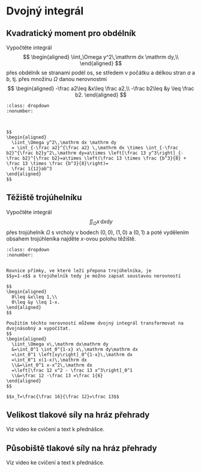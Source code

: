 # Dvojný integrál

## Kvadratický moment pro obdélník

Vypočtěte integrál
$$
\begin{aligned}
 \iint_\Omega y^2\,\mathrm dx \mathrm dy,\\
\end{aligned}
$$
přes obdélník se stranami podél os, se středem v počátku a délkou stran $a$ a $b$, tj. přes množinu $\Omega$ danou nerovnostmi
$$
\begin{aligned}
  -\frac a2\leq &x\leq \frac a2,\\
  -\frac b2\leq &y \leq \frac b2.
\end{aligned}
$$

```{prf:example} Řešení
:class: dropdown
:nonumber:



$$
\begin{aligned}
  \iint_\Omega y^2\,\mathrm dx \mathrm dy
  = \int_{-\frac a2}^{\frac a2} \,\mathrm dx \times \int_{-\frac b2}^{\frac b2}y^2\,\mathrm dy=a\times \left[\frac 13 y^3\right]_{-\frac b2}^{\frac b2}=a\times \left(\frac 13 \times \frac {b^3}{8} + \frac 13 \times \frac {b^3}{8}\right)=
  \frac 1{12}ab^3
\end{aligned}
$$

```




## Těžiště trojúhelníku


<!-- 
\Tobrazek{\begin{tikzpicture}[scale=3]
  \draw[black,fill=green, domain=0:1] (0,0) -- (0,1) -- plot ({\x},{1-\x})--cycle;
%  \draw[black,domain=0:1.2] plot ({\x},{1-\x}) node[right]{$y=1-x$};
  \draw[->] (0,0)--(1.5,0) node[right]{$x$};
  \draw[->] (0,0)--(0,1.5) node[above]{$y$};
    \begin{scope}
    \clip (0,0) rectangle (1.5,1.5);
    \draw[thin, dashed, gray] (0,0) grid (4,3);
  \end{scope}
\end{tikzpicture}
}
-->

Vypočtěte integrál
$$  \iint_\Omega x\,\mathrm dx \mathrm dy
$$
přes trojúhelník $\Omega$ s vrcholy v bodech $(0,0)$, $(1,0)$ a $(0,1)$ a poté vydělením obsahem trojúhleníka najděte $x$-ovou polohu těžiště.

```{prf:example} Řešení
:class: dropdown
:nonumber:


Rovnice přímky, ve které leží přepona trojúhelníka, je
$$y=1-x$$ a trojúhelník tedy je možno zapsat soustavou nerovností

$$
\begin{aligned}
  0\leq &x\leq 1,\\
  0\leq &y \leq 1-x.
\end{aligned}
$$

Použitím těchto nerovností můžeme dvojný integrál transformovat na dvojnásobný a vypočítat.
$$
\begin{aligned}
  \iint_\Omega x\,\mathrm dx\mathrm dy
  &=\int_0^1 \int_0^{1-x} x\,\mathrm dy\mathrm dx
  =\int_0^1 \left[xy\right]_0^{1-x}\,\mathrm dx
  =\int_0^1 x(1-x)\,\mathrm dx
  \\&=\int_0^1 x-x^2\,\mathrm dx
  =\left[\frac 12 x^2 - \frac 13 x^3\right]_0^1
  \\&=\frac 12 -\frac 13 =\frac 1{6}
\end{aligned}
$$

$$x_T=\frac{\frac 16}{\frac 12}=\frac 13$$

```





## Velikost tlakové síly na hráz přehrady

Viz video ke cvičení a text k přednášce.

## Působiště tlakové síly na hráz přehrady

Viz video ke cvičení a text k přednášce.


